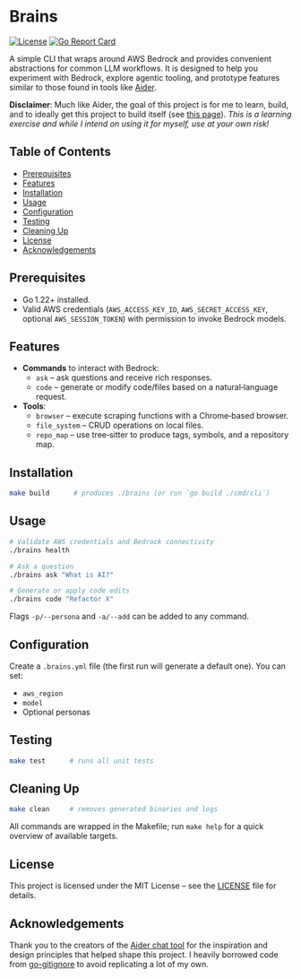 # Brains

[![License](https://img.shields.io/badge/license-MIT-blue.svg)](LICENSE)
[![Go Report Card](https://goreportcard.com/badge/github.com/madhuravius/brains)](https://goreportcard.com/report/github.com/madhuravius/brains)

A simple CLI that wraps around AWS Bedrock and provides convenient abstractions for common LLM workflows. It is designed to help you experiment with Bedrock, explore agentic tooling, and prototype features similar to those found in tools like [Aider](https://github.com/Aider-AI/aider).

__Disclaimer__: Much like Aider, the goal of this project is for me to learn, build, and to ideally get this project to build itself (see [this page](https://aider.chat/HISTORY.html)). _This is a learning exercise and while I intend on using it for myself, use at your own risk!_

## Table of Contents
- [Prerequisites](#prerequisites)
- [Features](#features)
- [Installation](#installation)
- [Usage](#usage)
- [Configuration](#configuration)
- [Testing](#testing)
- [Cleaning Up](#cleaning-up)
- [License](#license)
- [Acknowledgements](#acknowledgements)

## Prerequisites
- Go 1.22+ installed.
- Valid AWS credentials (`AWS_ACCESS_KEY_ID`, `AWS_SECRET_ACCESS_KEY`, optional `AWS_SESSION_TOKEN`) with permission to invoke Bedrock models.

## Features
- **Commands** to interact with Bedrock:
  - `ask` – ask questions and receive rich responses.
  - `code` – generate or modify code/files based on a natural‑language request.
- **Tools**:
  - `browser` – execute scraping functions with a Chrome‑based browser.
  - `file_system` – CRUD operations on local files.
  - `repo_map` – use tree‑sitter to produce tags, symbols, and a repository map.

## Installation
```bash
make build      # produces ./brains (or run `go build ./cmd/cli`)
```

## Usage
```bash
# Validate AWS credentials and Bedrock connectivity
./brains health

# Ask a question
./brains ask "What is AI?"

# Generate or apply code edits
./brains code "Refactor X"
```

Flags `-p/--persona` and `-a/--add` can be added to any command.

## Configuration
Create a `.brains.yml` file (the first run will generate a default one). You can set:
- `aws_region`
- `model`
- Optional personas

## Testing
```bash
make test      # runs all unit tests
```

## Cleaning Up
```bash
make clean     # removes generated binaries and logs
```

All commands are wrapped in the Makefile; run `make help` for a quick overview of available targets.

## License
This project is licensed under the MIT License – see the [LICENSE](LICENSE.md) file for details.

## Acknowledgements

Thank you to the creators of the [Aider chat tool](https://github.com/Aider-AI/aider) for the inspiration and design principles that helped shape this project.
I heavily borrowed code from [go-gitignore](https://github.com/sabhiram/go-gitignore) to avoid replicating a lot of my own.
